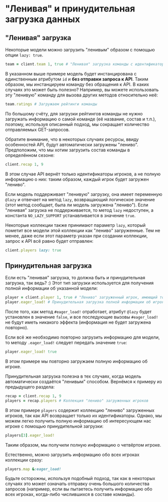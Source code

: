 # "Ленивая" и принудительная загрузка данных

## "Ленивая" загрузка

Некоторые модели можно загрузить "ленивым" образом с помощью опции `lazy: true`.

```ruby
team = client.team 1, true # "Ленивая" загрузка команды с идентификатором 1
```

В указанном выше примере модель будет инстанцирована с единственным атрибутом `id` и **без отправки запроса к API**. Таким образом, мы инстанцируем команду без обращения к API. В каких случаях это может быть полезно? Например, вы можете использовать эту "ленивую" команду для вызова других методов относительно неё:

```ruby
team.ratings # Загружаем рейтинги команды
```

По большому счёту, для загрузки рейтингов команды не нужно загружать информацию о самой команде (её название, состав и т.п.), поэтому, используя описанный подход, мы сокращает количество отправляемых GET-запросов.

Обратите внимание, что в некоторых случаях ресурсы, ввиду особенностей API, будут автоматически загружены "лениво". Предположим, что мы хотим загрузить состав команды в определённом сезоне:

```ruby
client.recap 1, 9
``` 

В этом случае API вернёт только идентификаторы игроков, а не полную информацию о них: таким образом, каждый игрок будет загружен "лениво".

Если модель поддерживает "ленивую" загрузку, она имеет переменную `@lazy` и отвечает на метод `lazy`, возвращающий логическое значение (этот метод сообщает, была ли модель загружена "лениво"). Если "ленивая" загрузка не поддерживается, то метод  `lazy` недоступен, а константа `NO_LAZY_SUPPORT` устанавливается в значение `true`.

Некоторые коллекции также принимают параметр `lazy`, который пометит все модели этой коллекции как "лениво" загруженные. Тем не менее, даже если этот параметр указан при создании коллекции, запрос к API всё равно будет отправлен:

```ruby
client.players lazy: true
```

## Принудительная загрузка

Если есть "ленивая" загрузка, то должна быть и принудительная загрузка, так ведь? :) Этот тип загрузки используется для получения полной информации об указанной модели:

```ruby
player = client.player 1, true # "Лениво" загруженный игрок, имеющий только идентификатор
player.eager_load! # Принудительная загрузка полной информации об игроке
```

После того, как метод `#eager_load!` отработает, атрибут `@lazy` будет установлен в значение `false`, и все последующие вызовы `#eager_load!` не будут иметь никакого эффекта (информация не будет загружена повторно).

Если всё же необходимо повторно загрузить информацию для модели, то методу `.eager_load!` следует передать значение `true`:

```ruby
player.eager_load! true
```

В этом примере мы повторно загружаем полную информацию об игроке.

Принудительная загрузка полезна в тех случаях, когда модель автоматически создаётся "ленивым" способом. Вернёмся к примеру из предыдущего раздела:

```ruby
recap = client.recap 1, 9
players = recap.players # Коллекция "лениво" загруженных игроков
``` 

В этом примере `players` содержит коллекцию "лениво" загруженных игроков, так как API возвращает только их идентификаторы. Однако, мы можем легко получить полную информацию об интересующем нас игроке с помощью принудительной загрузки:

```ruby
players[3].eager_load!
```

Таким образом, мы получили полную информацию о четвёртом игроке.

Естественно, можно загрузить информацию обо всех игроках коллекции сразу:

```ruby
players.map &:eager_load!
```

Будьте осторожны, используя подобный подход, так как в некоторых случаях это может означать отправку очень большого количества запросов (например, если вы пытаетесь получить информацию обо всех игроках, когда-либо числившихся в составе команды).